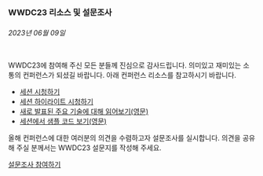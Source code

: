 <!-- ### MySkills
BootStrap & React.js  
<img src="https://img.shields.io/badge/HTML5-E34F26?style=flat-square&logo=HTML5&logoColor=white"/></a>
<img src="https://img.shields.io/badge/CSS3-1572B6?style=flat-square&logo=CSS3&logoColor=white"/></a>
<img src="https://img.shields.io/badge/JavaScript-F7DF1E?style=flat-square&logo=JavaScript&logoColor=white"/></a>
<img src="https://img.shields.io/badge/React.js-1E8CBE?style=flat-square&logo=JavaScript&logoColor=white"/></a>   -->

<!-- Android & IOS  
<img src="https://img.shields.io/badge/Java-007396?style=flat-square&logo=Java&logoColor=white"/></a>
<img src="https://img.shields.io/badge/Swift-F05138?style=flat-square&logo=Swift&logoColor=white"/></a> -->
<!-- 
Languages  
<img src="https://img.shields.io/badge/C-A8B9CC?style=flat-square&logo=C&logoColor=white"/></a>
<img src="https://img.shields.io/badge/C++-00599C?style=flat-square&logo=C%2B%2B&logoColor=white"/></a>
<img src="https://img.shields.io/badge/Python-3776AB?style=flat-square&logo=Python&logoColor=white"/></a>

algorithms  
<img src="https://img.shields.io/badge/Baekjoon-Gold4-gold?style=flat-square&labelColor=004088"/></a> -->
<!-- 
Contact  
[<img src="https://img.shields.io/badge/l06094@gmail.com-EA4335?style=flat-square&logo=Gmail&logoColor=white"/>](l06094@gmail.com)
<a href="dlwjsgml02@naver.com"><img src="https://img.shields.io/badge/dlwjsgml02@naver.com-0ABF53?style=flat-square&logo=Nintendo&logoColor=white"/></a>
<img src="https://img.shields.io/badge/jeon__hui__22-E4405F?style=flat-square&logo=Instagram&logoColor=white"/></a>  

---
![Top Langs](https://github-readme-stats.vercel.app/api/top-langs/?username=6810779s&layout=compact&theme=algolia) 

![Jeonhui's GitHub stats](https://github-readme-stats.vercel.app/api?username=Jeonhui&show_icons=true&theme=algolia)  
 -->

<!-- [![Solved.ac
프로필](http://mazassumnida.wtf/api/v2/generate_badge?boj=whas02)](https://solved.ac/whas02)  

# IOS developer News -->

<!--
 <pre>
    ___  _______   ________  ________   ___  ___  ___  ___  ___     
   |\  \|\  ___ \ |\   __  \|\   ___  \|\  \|\  \|\  \|\  \|\  \    
   \ \  \ \   __/|\ \  \|\  \ \  \\ \  \ \  \\\  \ \  \\\  \ \  \   
 __ \ \  \ \  \_|/_\ \  \\\  \ \  \\ \  \ \   __  \ \  \\\  \ \  \  
|\  \\_\  \ \  \_|\ \ \  \\\  \ \  \\ \  \ \  \ \  \ \  \\\  \ \  \ 
\ \________\ \_______\ \_______\ \__\\ \__\ \__\ \__\ \_______\ \__\
 \|________|\|_______|\|_______|\|__| \|__|\|__|\|__|\|_______|\|__|</pre>
                                                          
                                                                    
-->                                                                    
###  WWDC23 리소스 및 설문조사  
###### 2023년 06월 09일  
<div class="article-text"><div class="inline-article-image"><img alt="" data-hires="false" src="https://devimages-cdn.apple.com/wwdc-services/articles/images/04E0F9DF-A231-4A1B-AEF9-CA97585EAF51/2048.jpeg"/></div><p>WWDC23에 참여해 주신 모든 분들께 진심으로 감사드립니다. 의미있고 재미있는 소통의 컨퍼런스가 되셨길 바랍니다.
아래 컨퍼런스 리소스를 참고하시기 바랍니다.</p><ul>
<li><a href="https://developer.apple.com/videos/wwdc2023/">세션 시청하기</a></li>
<li><a href="https://developer.apple.com/news/?id=cj1fjit2">세션 하이라이트 시청하기</a></li>
<li><a href="https://developer.apple.com/whats-new/">새로 발표된 주요 기술에 대해 읽어보기(영문)</a></li>
<li><a href="https://developer.apple.com/sample-code/wwdc/2023/">세션에서 샘플 코드 보기(영문)</a></li>
</ul><p>올해 컨퍼런스에 대한 여러분의 의견을 수렴하고자 설문조사를 실시합니다. 의견을 공유해 주실 분께서는 WWDC23 설문지를 작성해 주세요.</p><p><a href="https://essentials.applesurveys.com/jfe/form/SV_5ssgxgWFVl2n1Ea"><span class="icon icon-after icon-chevronright nowrap">설문조사 참여하기</span></a></p></div>